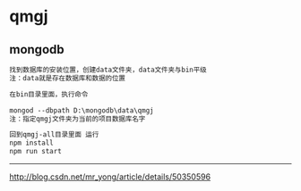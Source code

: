 qmgj
========
mongodb
-----
```txt
找到数据库的安装位置，创建data文件夹，data文件夹与bin平级
注：data就是存在数据库和数据的位置

在bin目录里面，执行命令

mongod --dbpath D:\mongodb\data\qmgj
注：指定qmgj文件夹为当前的项目数据库名字

回到qmgj-all目录里面 运行
npm install 
npm run start
```
-------
http://blog.csdn.net/mr_yong/article/details/50350596
